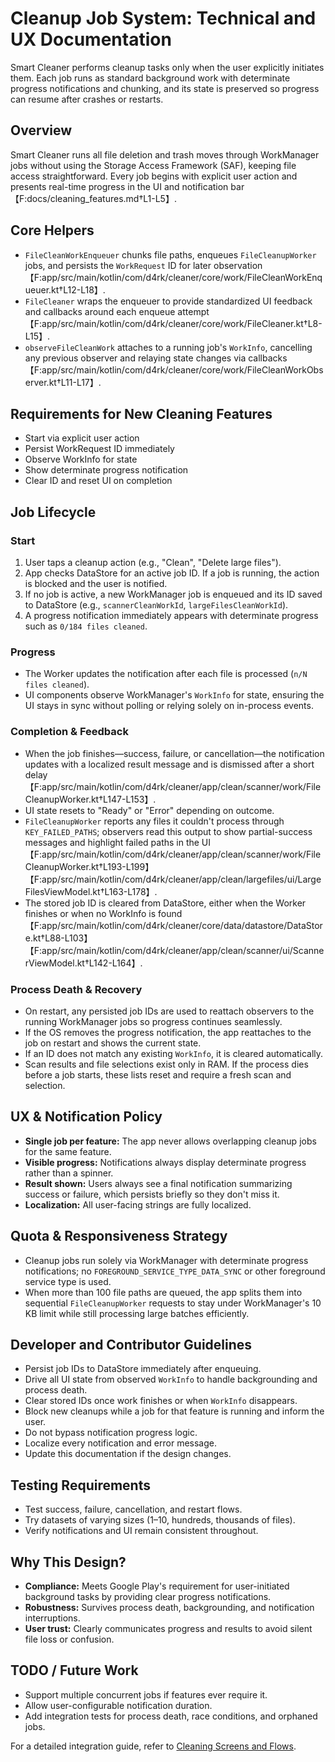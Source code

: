 # Cleanup Job System: Technical and UX Documentation

Smart Cleaner performs cleanup tasks only when the user explicitly initiates them. Each job runs as standard background work with determinate progress notifications and chunking, and its state is preserved so progress can resume after crashes or restarts.

## Overview
Smart Cleaner runs all file deletion and trash moves through WorkManager jobs without using the Storage Access Framework (SAF), keeping file access straightforward. Every job begins with explicit user action and presents real-time progress in the UI and notification bar【F:docs/cleaning_features.md†L1-L5】.

## Core Helpers
* `FileCleanWorkEnqueuer` chunks file paths, enqueues `FileCleanupWorker` jobs, and persists the `WorkRequest` ID for later observation【F:app/src/main/kotlin/com/d4rk/cleaner/core/work/FileCleanWorkEnqueuer.kt†L12-L18】.
* `FileCleaner` wraps the enqueuer to provide standardized UI feedback and callbacks around each enqueue attempt【F:app/src/main/kotlin/com/d4rk/cleaner/core/work/FileCleaner.kt†L8-L15】.
* `observeFileCleanWork` attaches to a running job's `WorkInfo`, cancelling any previous observer and relaying state changes via callbacks【F:app/src/main/kotlin/com/d4rk/cleaner/core/work/FileCleanWorkObserver.kt†L11-L17】.

## Requirements for New Cleaning Features
* Start via explicit user action
* Persist WorkRequest ID immediately
* Observe WorkInfo for state
* Show determinate progress notification
* Clear ID and reset UI on completion

## Job Lifecycle
### Start
1. User taps a cleanup action (e.g., "Clean", "Delete large files").
2. App checks DataStore for an active job ID. If a job is running, the action is blocked and the user is notified.
3. If no job is active, a new WorkManager job is enqueued and its ID saved to DataStore (e.g., `scannerCleanWorkId`, `largeFilesCleanWorkId`).
4. A progress notification immediately appears with determinate progress such as `0/184 files cleaned`.

### Progress
* The Worker updates the notification after each file is processed (`n/N files cleaned`).
* UI components observe WorkManager's `WorkInfo` for state, ensuring the UI stays in sync without polling or relying solely on in-process events.

### Completion & Feedback
* When the job finishes—success, failure, or cancellation—the notification updates with a localized result message and is dismissed after a short delay【F:app/src/main/kotlin/com/d4rk/cleaner/app/clean/scanner/work/FileCleanupWorker.kt†L147-L153】.
* UI state resets to "Ready" or "Error" depending on outcome.
* `FileCleanupWorker` reports any files it couldn't process through `KEY_FAILED_PATHS`; observers read this output to show partial-success messages and highlight failed paths in the UI【F:app/src/main/kotlin/com/d4rk/cleaner/app/clean/scanner/work/FileCleanupWorker.kt†L193-L199】【F:app/src/main/kotlin/com/d4rk/cleaner/app/clean/largefiles/ui/LargeFilesViewModel.kt†L163-L178】.
* The stored job ID is cleared from DataStore, either when the Worker finishes or when no WorkInfo is found【F:app/src/main/kotlin/com/d4rk/cleaner/core/data/datastore/DataStore.kt†L88-L103】【F:app/src/main/kotlin/com/d4rk/cleaner/app/clean/scanner/ui/ScannerViewModel.kt†L142-L164】.

### Process Death & Recovery
* On restart, any persisted job IDs are used to reattach observers to the running WorkManager jobs so progress continues seamlessly.
* If the OS removes the progress notification, the app reattaches to the job on restart and shows the current state.
* If an ID does not match any existing `WorkInfo`, it is cleared automatically.
* Scan results and file selections exist only in RAM. If the process dies before a job starts, these lists reset and require a fresh scan and selection.

## UX & Notification Policy
* **Single job per feature:** The app never allows overlapping cleanup jobs for the same feature.
* **Visible progress:** Notifications always display determinate progress rather than a spinner.
* **Result shown:** Users always see a final notification summarizing success or failure, which persists briefly so they don't miss it.
* **Localization:** All user-facing strings are fully localized.

## Quota & Responsiveness Strategy
* Cleanup jobs run solely via WorkManager with determinate progress notifications; no `FOREGROUND_SERVICE_TYPE_DATA_SYNC` or other foreground service type is used.
* When more than 100 file paths are queued, the app splits them into sequential `FileCleanupWorker` requests to stay under WorkManager's 10 KB limit while still processing large batches efficiently.

## Developer and Contributor Guidelines
* Persist job IDs to DataStore immediately after enqueuing.
* Drive all UI state from observed `WorkInfo` to handle backgrounding and process death.
* Clear stored IDs once work finishes or when `WorkInfo` disappears.
* Block new cleanups while a job for that feature is running and inform the user.
* Do not bypass notification progress logic.
* Localize every notification and error message.
* Update this documentation if the design changes.

## Testing Requirements
* Test success, failure, cancellation, and restart flows.
* Try datasets of varying sizes (1–10, hundreds, thousands of files).
* Verify notifications and UI remain consistent throughout.

## Why This Design?
* **Compliance:** Meets Google Play's requirement for user-initiated background tasks by providing clear progress notifications.
* **Robustness:** Survives process death, backgrounding, and notification interruptions.
* **User trust:** Clearly communicates progress and results to avoid silent file loss or confusion.

## TODO / Future Work
* Support multiple concurrent jobs if features ever require it.
* Allow user-configurable notification duration.
* Add integration tests for process death, race conditions, and orphaned jobs.

For a detailed integration guide, refer to [Cleaning Screens and Flows](cleaning_screens.md).
